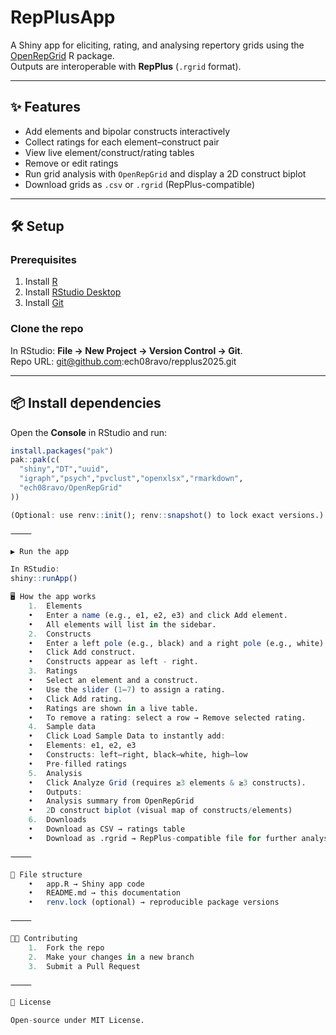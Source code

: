 # RepPlusApp

A Shiny app for eliciting, rating, and analysing repertory grids using the [OpenRepGrid](https://docs.openrepgrid.org/) R package.  
Outputs are interoperable with **RepPlus** (`.rgrid` format).

---

## ✨ Features

- Add elements and bipolar constructs interactively  
- Collect ratings for each element–construct pair  
- View live element/construct/rating tables  
- Remove or edit ratings  
- Run grid analysis with `OpenRepGrid` and display a 2D construct biplot  
- Download grids as `.csv` or `.rgrid` (RepPlus-compatible)

---

## 🛠️ Setup

### Prerequisites
1. Install [R](https://cran.r-project.org/)  
2. Install [RStudio Desktop](https://posit.co/download/rstudio-desktop/)  
3. Install [Git](https://git-scm.com/)  

### Clone the repo
In RStudio: **File → New Project → Version Control → Git**.  
Repo URL:
git@github.com:ech08ravo/repplus2025.git

---

## 📦 Install dependencies

Open the **Console** in RStudio and run:

```r
install.packages("pak")
pak::pak(c(
  "shiny","DT","uuid",
  "igraph","psych","pvclust","openxlsx","rmarkdown",
  "ech08ravo/OpenRepGrid"
))

(Optional: use renv::init(); renv::snapshot() to lock exact versions.)

⸻

▶️ Run the app

In RStudio:
shiny::runApp()

🖥️ How the app works
	1.	Elements
	•	Enter a name (e.g., e1, e2, e3) and click Add element.
	•	All elements will list in the sidebar.
	2.	Constructs
	•	Enter a left pole (e.g., black) and a right pole (e.g., white).
	•	Click Add construct.
	•	Constructs appear as left - right.
	3.	Ratings
	•	Select an element and a construct.
	•	Use the slider (1–7) to assign a rating.
	•	Click Add rating.
	•	Ratings are shown in a live table.
	•	To remove a rating: select a row → Remove selected rating.
	4.	Sample data
	•	Click Load Sample Data to instantly add:
	•	Elements: e1, e2, e3
	•	Constructs: left–right, black–white, high–low
	•	Pre-filled ratings
	5.	Analysis
	•	Click Analyze Grid (requires ≥3 elements & ≥3 constructs).
	•	Outputs:
	•	Analysis summary from OpenRepGrid
	•	2D construct biplot (visual map of constructs/elements)
	6.	Downloads
	•	Download as CSV → ratings table
	•	Download as .rgrid → RepPlus-compatible file for further analysis

⸻

📂 File structure
	•	app.R → Shiny app code
	•	README.md → this documentation
	•	renv.lock (optional) → reproducible package versions

⸻

🧑‍💻 Contributing
	1.	Fork the repo
	2.	Make your changes in a new branch
	3.	Submit a Pull Request

⸻

📜 License

Open-source under MIT License.